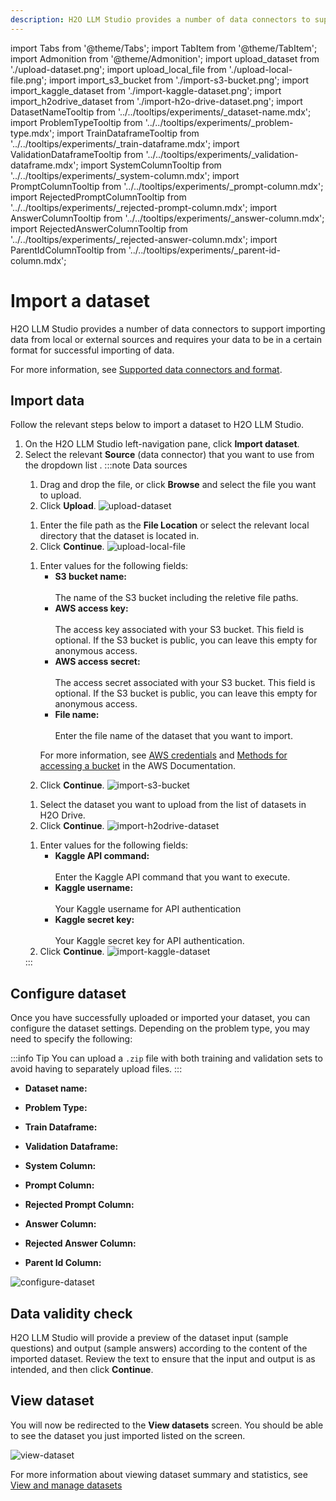 ```yaml
---
description: H2O LLM Studio provides a number of data connectors to support importing data from local or external sources and requires your data to be in a certain format for successful importing of data.
---
```

import Tabs from '@theme/Tabs';
import TabItem from '@theme/TabItem';
import Admonition from '@theme/Admonition';
import upload_dataset from './upload-dataset.png';
import upload_local_file from './upload-local-file.png';
import import_s3_bucket from './import-s3-bucket.png';
import import_kaggle_dataset from './import-kaggle-dataset.png';
import import_h2odrive_dataset from './import-h2o-drive-dataset.png';
import DatasetNameTooltip from '../../tooltips/experiments/_dataset-name.mdx';
import ProblemTypeTooltip from '../../tooltips/experiments/_problem-type.mdx';
import TrainDataframeTooltip from '../../tooltips/experiments/_train-dataframe.mdx';
import ValidationDataframeTooltip from '../../tooltips/experiments/_validation-dataframe.mdx';
import SystemColumnTooltip from '../../tooltips/experiments/_system-column.mdx';
import PromptColumnTooltip from '../../tooltips/experiments/_prompt-column.mdx';
import RejectedPromptColumnTooltip from '../../tooltips/experiments/_rejected-prompt-column.mdx';
import AnswerColumnTooltip from '../../tooltips/experiments/_answer-column.mdx';
import RejectedAnswerColumnTooltip from '../../tooltips/experiments/_rejected-answer-column.mdx';
import ParentIdColumnTooltip from '../../tooltips/experiments/_parent-id-column.mdx';

# Import a dataset

H2O LLM Studio provides a number of data connectors to support importing data from local or external sources and requires your data to be in a certain format for successful importing of data. 

For more information, see [Supported data connectors and format](data-connectors-format).

## Import data

Follow the relevant steps below to import a dataset to H2O LLM Studio.

1. On the H2O LLM Studio left-navigation pane, click **Import dataset**.
2. Select the relevant **Source** (data connector) that you want to use from the dropdown list .
    :::note Data sources
    <Tabs className="unique-tabs">
    <TabItem value="upload" label="Upload" default>
        <ol>
        <li>
        Drag and drop the file, or click <b>Browse</b> and select the file you want to upload.
        </li>
        <li>
        Click <b>Upload</b>.
        <img src={upload_dataset} alt="upload-dataset" />
        </li>
        </ol>
    </TabItem>
    <TabItem value="local" label="Local">
        <ol>
        <li>
        Enter the file path as the <b>File Location</b> or select the relevant local directory that the dataset is located in. 
        </li>
        <li>
        Click <b>Continue</b>.
        <img src={upload_local_file} alt="upload-local-file" />
        </li>
        </ol>
    </TabItem>
    <TabItem value="aws" label="AWS S3">
        <ol>
        <li>
        Enter values for the following fields:
            <ul>
            <li>
            <b>S3 bucket name: </b> <br></br>
            The name of the S3 bucket including the reletive file paths.
            </li>
            <li>
            <b>AWS access key: </b><br></br>
            The access key associated with your S3 bucket. This field is optional. If the S3 bucket is public, you can leave this empty for anonymous access. 
            </li>
            <li>
            <b>AWS access secret: </b><br></br>
            The access secret associated with your S3 bucket. This field is optional. If the S3 bucket is public, you can leave this empty for anonymous access.
            </li>
            <li>
            <b>File name: </b><br></br>
            Enter the file name of the dataset that you want to import. 
            </li>
            </ul>
            <div>
            <Admonition type="info" title="Note">
                <p>For more information, see <a href="https://docs.aws.amazon.com/IAM/latest/UserGuide/security-creds.html#access-keys-and-secret-access-keys">AWS credentials</a> and <a href="https://docs.aws.amazon.com/AmazonS3/latest/userguide/access-bucket-intro.html">Methods for accessing a bucket</a> in the AWS Documentation.</p>
            </Admonition>
            </div>
        </li>
        <li>
        Click <b>Continue</b>.
        <img src={import_s3_bucket} alt="import-s3-bucket" />
        </li>
        </ol>
    </TabItem>
    <TabItem value="h2o-drive" label="H2O-Drive">
        <ol>
        <li>
        Select the dataset you want to upload from the list of datasets in H2O Drive.
        </li>
        <li>
        Click <b>Continue</b>.
        <img src={import_h2odrive_dataset} alt="import-h2odrive-dataset" />
        </li>
        </ol>
    </TabItem>
    <TabItem value="kaggle" label="Kaggle">
        <ol>
        <li>
        Enter values for the following fields:
            <ul>
            <li>
            <b>Kaggle API command: </b><br></br>
            Enter the Kaggle API command that you want to execute.
            </li>
            <li>
            <b>Kaggle username: </b><br></br>
            Your Kaggle username for API authentication
            </li>
            <li>
            <b>Kaggle secret key: </b><br></br>
            Your Kaggle secret key for API authentication.
            </li>
            </ul>
        </li>
        <li>
        Click <b>Continue</b>.
        <img src={import_kaggle_dataset} alt="import-kaggle-dataset" />
        </li>
        </ol>
    </TabItem>
    </Tabs>
    :::
 
## Configure dataset

Once you have successfully uploaded or imported your dataset, you can configure the dataset settings. Depending on the problem type, you may need to specify the following:

:::info Tip
You can upload a `.zip` file with both training and validation sets to avoid having to separately upload files.
:::

- **Dataset name:** <DatasetNameTooltip/>

- **Problem Type:** <ProblemTypeTooltip/>

- **Train Dataframe:** <TrainDataframeTooltip/>

- **Validation Dataframe:** <ValidationDataframeTooltip/>

- **System Column:** <SystemColumnTooltip/>

- **Prompt Column:** <PromptColumnTooltip/>

- **Rejected Prompt Column:** <RejectedPromptColumnTooltip/>

- **Answer Column:** <AnswerColumnTooltip/>

- **Rejected Answer Column:** <RejectedAnswerColumnTooltip/>

- **Parent Id Column:** <ParentIdColumnTooltip/>

![configure-dataset](configure-dataset.png)

## Data validity check

H2O LLM Studio will provide a preview of the dataset input (sample questions) and output (sample answers) according to the content of the imported dataset. Review the text to ensure that the input and output is as intended, and then click **Continue**. 

## View dataset

You will now be redirected to the **View datasets** screen. You should be able to see the dataset you just imported listed on the screen. 

![view-dataset](view-imported-dataset.png)

For more information about viewing dataset summary and statistics, see [View and manage datasets](view-dataset)